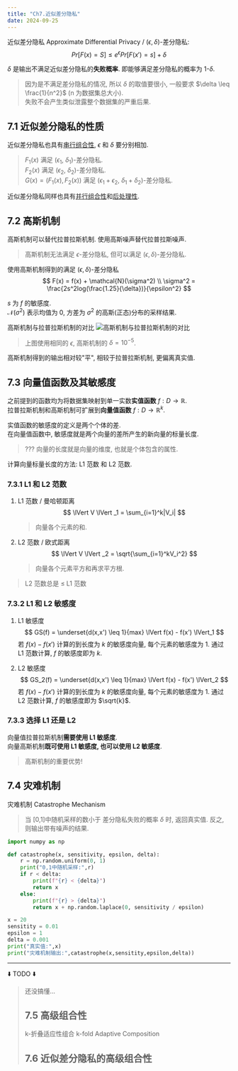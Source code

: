 ```yaml
---
title: "Ch7.近似差分隐私"
date: 2024-09-25
---
```


近似差分隐私 Approximate Differential Privacy / ($\epsilon , \delta$)-差分隐私:
$$
Pr[F(x) = S] \leq e^{\epsilon} Pr[F(x') = s] + \delta
$$

$\delta$ 是输出不满足近似差分隐私的**失败概率**. 即能够满足差分隐私的概率为 1-$\delta$.  
  > 因为是不满足差分隐私的情况, 所以 $\delta$ 的取值要很小, 一般要求 $\delta \leq \frac{1}{n^2}$ (n 为数据集总大小).  
  > 失败不会产生类似泄露整个数据集的严重后果.

## 7.1 近似差分隐私的性质

近似差分隐私也具有[串行组合性](note/book-动手学差分隐私/note-5#51-串行组合性), $\epsilon$ 和 $\delta$ 要分别相加.  
> $F_1(x)$ 满足 ($\epsilon_1$, $\delta_1$)-差分隐私.  
> $F_2(x)$ 满足 ($\epsilon_2$, $\delta_2$)-差分隐私.  
> $G(x) = (F_1(x), F_2(x))$ 满足 ($\epsilon_1 + \epsilon_2$, $\delta_1 + \delta_2$)-差分隐私.

近似差分隐私同样也具有[并行组合性](note/book-动手学差分隐私/note-5#52-并行组合性)和[后处理性](note/book-动手学差分隐私/note-5#53-后处理性).

## 7.2 高斯机制

高斯机制可以替代拉普拉斯机制. 使用高斯噪声替代拉普拉斯噪声.
> 高斯机制无法满足 $\epsilon$-差分隐私, 但可以满足 ($\epsilon , \delta$)-差分隐私.

使用高斯机制得到的满足 ($\epsilon , \delta$)-差分隐私
$$
F(x) = f(x) + \mathcal{N}(\sigma^2) \\
\sigma^2 = \frac{2s^2log(\frac{1.25}{\delta})}{\epsilon^2}
$$

$s$ 为 $f$ 的敏感度.  
$\mathcal{N}(\sigma^2)$ 表示均值为 0, 方差为 $\sigma^2$ 的高斯(正态)分布的采样结果.  

高斯机制与拉普拉斯机制的对比
![高斯机制与拉普拉斯机制的对比](https://gcore.jsdelivr.net/gh/aBER0724/ob_picture/Img/202409251425595.png)
> 上图使用相同的 $\epsilon$, 高斯机制的 $\delta = 10^{-5}$.  

高斯机制得到的输出相对较"平", 相较于拉普拉斯机制, 更偏离真实值.

## 7.3 向量值函数及其敏感度

之前提到的函数均为将数据集映射到单一实数**实值函数** $f:D \rightarrow \mathbb{R}$.  
拉普拉斯机制和高斯机制可扩展到**向量值函数** $f:D \rightarrow \mathbb{R}^k$.  

实值函数的敏感度的定义是两个个体的差.  
在向量值函数中, 敏感度就是两个向量的差所产生的新向量的标量长度.  
> ??? 向量的长度就是向量的维度, 也就是个体包含的属性.  

计算向量标量长度的方法: L1 范数 和 L2 范数.

### 7.3.1 L1 和 L2 范数

1. L1 范数 / 曼哈顿距离
    $$
    \lVert V \lVert _1 = \sum_{i=1}^k|V_i|
    $$
    > 向量各个元素的和.

2. L2 范数 / 欧式距离
    $$
    \lVert V \lVert _2 = \sqrt{\sum_{i=1}^kV_i^2}
    $$
    > 向量各个元素平方和再求平方根.

> L2 范数总是 $\leq$ L1 范数

### 7.3.2 L1 和 L2 敏感度

1. L1 敏感度
    $$
    GS(f) = \underset{d(x,x') \leq 1}{max} \lVert f(x) - f(x') \lVert_1
    $$
    若 $f(x) - f(x')$ 计算的到长度为 $k$ 的敏感度向量, 每个元素的敏感度为 1. 通过 L1 范数计算, $f$ 的敏感度即为 $k$.


2. L2 敏感度
    $$
    GS_2(f) = \underset{d(x,x') \leq 1}{max} \lVert f(x) - f(x') \lVert_2
    $$
    若 $f(x) - f(x')$ 计算的到长度为 $k$ 的敏感度向量, 每个元素的敏感度为 1. 通过 L2 范数计算, $f$ 的敏感度即为 $\sqrt{k}$.

### 7.3.3 选择 L1 还是 L2

向量值拉普拉斯机制**需要使用 L1 敏感度**.  
向量高斯机制**既可使用 L1 敏感度, 也可以使用 L2 敏感度**. 
  > 高斯机制的重要优势!

## 7.4 灾难机制

灾难机制 Catastrophe Mechanism
> 当 [0,1]中随机采样的数小于 差分隐私失败的概率 $\delta$ 时, 返回真实值. 反之, 则输出带有噪声的结果.

```python
import numpy as np

def catastrophe(x, sensitivity, epsilon, delta):
    r = np.random.uniform(0, 1)
    print("0,1中随机采样:",r)
    if r < delta: 
        print(f"{r} < {delta}")
        return x
    else: 
        print(f"{r} > {delta}")
        return x + np.random.laplace(0, sensitivity / epsilon)

x = 20
sensitity = 0.01
epsilon = 1
delta = 0.001
print("真实值:",x)
print("灾难机制输出:",catastrophe(x,sensitity,epsilon,delta))
```
---

⬇️ TODO ⬇️   
> 还没搞懂...  
> ## 7.5 高级组合性  
> k-折叠适应性组合 k-fold Adaptive Composition  
> ## 7.6 近似差分隐私的高级组合性  